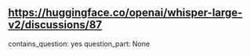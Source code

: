## https://huggingface.co/openai/whisper-large-v2/discussions/87

contains_question: yes
question_part: None